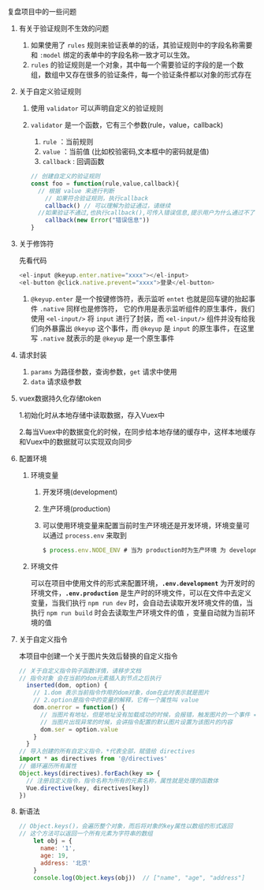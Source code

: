 复盘项目中的一些问题

1. 有关于验证规则不生效的问题

   1. 如果使用了 `rules` 规则来验证表单的的话，其验证规则中的字段名称需要和 `:model` 绑定的表单中的字段名称一致才可以生效。
   2. `rules` 的验证规则是一个对象，其中每一个需要验证的字段的是一个数组，数组中又存在很多的验证条件，每一个验证条件都以对象的形式存在

2. 关于自定义验证规则

   1. 使用 `validator` 可以声明自定义的验证规则

   2. `validator` 是一个函数，它有三个参数(rule，value，callback)

      1. `rule` ：当前规则
      2. `value` ：当前值  (比如校验密码,文本框中的密码就是值)
      3. `callback` : 回调函数

      ```javascript
      // 创建自定义的验证规则
      const foo = function(rule,value,callback){
      	// 根据 value 来进行判断
          // 如果符合验证规则，执行callback
          callback() // 可以理解为验证通过，请继续
      	//如果验证不通过,也执行callback(),可传入错误信息,提示用户为什么通过不了  
          callback(new Error("错误信息"))
      }
      ```

3. 关于修饰符

   先看代码

   ```javascript
   <el-input @keyup.enter.native="xxxx"></el-input>
   <el-button @click.native.prevent="xxxx">登录</el-button>
   ```

   1. `@keyup.enter` 是一个按键修饰符，表示监听 `entet` 也就是回车键的抬起事件    `.native` 同样也是修饰符， 它的作用是表示监听组件的原生事件，我们使用 `<el-input/>` 将 `input` 进行了封装，而 `<el-input/>` 组件并没有给我们向外暴露出 `@keyup` 这个事件，而 `@keyup` 是 `input` 的原生事件，在这里写 `.native` 就表示的是 `@keyup` 是一个原生事件
   
4. 请求封装

   1. `params` 为路径参数，查询参数，`get` 请求中使用
   2. `data` 请求级参数

5. vuex数据持久化存储token

   1.初始化时从本地存储中读取数据，存入Vuex中

   2.每当Vuex中的数据变化的时候，在同步给本地存储的缓存中，这样本地缓存和Vuex中的数据就可以实现双向同步

6. 配置环境

   1. 环境变量

      1. 开发环境(development)

      2. 生产环境(production)

      3. 可以使用环境变量来配置当前时生产环境还是开发环境，环境变量可以通过 `process.env` 来取到

         ```javascript
         $ process.env.NODE_ENV # 当为 production时为生产环境 为 development时为开发环境
         ```

   2. 环境文件

      可以在项目中使用文件的形式来配置环境，**`.env.development`** 为开发时的环境文件，**`.env.production`** 是生产时的环境文件，可以在文件中去定义变量，当我们执行 `npm run dev` 时，会自动去读取开发环境文件的值，当执行 `npm run build` 时会去读取生产环境文件的值 ，变量自动就为当前环境的值

7. 关于自定义指令

   本项目中创建一个关于图片失效后替换的自定义指令

   ```javascript
   // 关于自定义指令钩子函数详情，请移步文档  
   // 指令对象 会在当前的dom元素插入到节点之后执行
     inserted(dom, option) {
       // 1.dom 表示当前指令作用的dom对象，dom在此时表示就是图片
       // 2.option是指令中的变量的解释，它有一个属性叫 value
       dom.onerror = function() {
         // 当图片有地址，但是地址没有加载成功的时候，会报错，触发图片的一个事件 => onerror
         // 当图片出现异常的时候，会讲指令配置的默认图片设置为该图片的内容
         dom.ser = option.value
       }
     }
   // 导入创建的所有自定义指令，*代表全部，赋值给 directives
   import * as directives from '@/directives'
   // 循环遍历所有属性
   Object.keys(directives).forEach(key => {
     // 注册自定义指令，指令名称为所有的元素名称，属性就是处理的函数体
     Vue.directive(key, directives[key])
   })
   ```

8. 新语法

   ```javascript
   // Object.keys()，会遍历整个对象，而后将对象的key属性以数组的形式返回
   // 这个方法可以返回一个所有元素为字符串的数组
       let obj = {
         name: '1',
         age: 19,
         address: '北京'
       }
       console.log(Object.keys(obj))  // ["name", "age", "address"]
   ```

   
